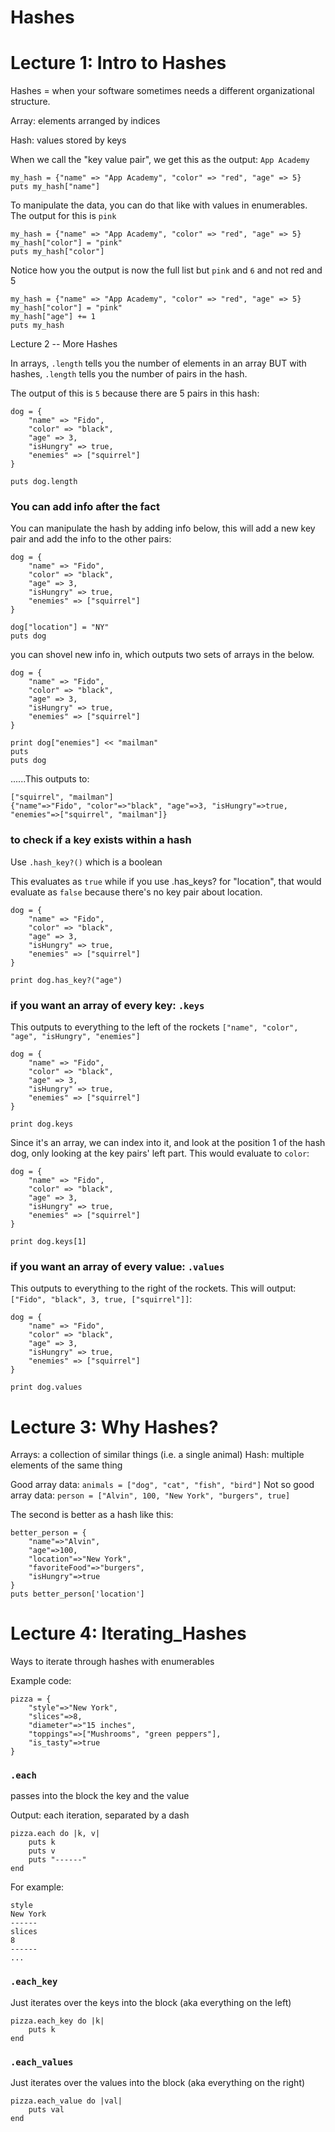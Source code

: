 # Hashes


# Lecture 1: Intro to Hashes

Hashes = when your software sometimes needs a different organizational structure.

Array: elements arranged by indices

Hash: values stored by keys


When we call the "key value pair", we get this as the output: `App Academy`

    my_hash = {"name" => "App Academy", "color" => "red", "age" => 5}
    puts my_hash["name"]


To manipulate the data, you can do that like with values in enumerables. The output for this is `pink`

    my_hash = {"name" => "App Academy", "color" => "red", "age" => 5}
    my_hash["color"] = "pink"
    puts my_hash["color"]


Notice how you the output is now the full list but `pink` and `6` and not red and 5

    my_hash = {"name" => "App Academy", "color" => "red", "age" => 5}
    my_hash["color"] = "pink"
    my_hash["age"] += 1
    puts my_hash
    
   
Lecture 2 -- More Hashes

In arrays, `.length` tells you the number of elements in an array BUT with hashes, `.length` tells you the number of pairs in the hash.


The output of this is `5` because there are 5 pairs in this hash:

    dog = {
        "name" => "Fido",
        "color" => "black",
        "age" => 3,
        "isHungry" => true,
        "enemies" => ["squirrel"]
    }

    puts dog.length

### You can add info after the fact
You can manipulate the hash by adding info below, this will add a new key pair and add the info to the other pairs:

    dog = {
        "name" => "Fido",
        "color" => "black",
        "age" => 3,
        "isHungry" => true,
        "enemies" => ["squirrel"]
    }

    dog["location"] = "NY"
    puts dog

you can shovel new info in, which outputs two sets of arrays in the below.

    dog = {
        "name" => "Fido",
        "color" => "black",
        "age" => 3,
        "isHungry" => true,
        "enemies" => ["squirrel"]
    }

    print dog["enemies"] << "mailman"
    puts
    puts dog

......This outputs to:

    ["squirrel", "mailman"]
    {"name"=>"Fido", "color"=>"black", "age"=>3, "isHungry"=>true, "enemies"=>["squirrel", "mailman"]}


### to check if a key exists within a hash
Use `.hash_key?()` which is a boolean

This evaluates as `true` while if you use .has_keys? for "location", that would evaluate as `false` because there's no key pair about location.

    dog = {
        "name" => "Fido",
        "color" => "black",
        "age" => 3,
        "isHungry" => true,
        "enemies" => ["squirrel"]
    }

    print dog.has_key?("age")

### if you want an array of every key: `.keys`

This outputs to everything to the left of the rockets `["name", "color", "age", "isHungry", "enemies"]`

    dog = {
        "name" => "Fido",
        "color" => "black",
        "age" => 3,
        "isHungry" => true,
        "enemies" => ["squirrel"]
    }

    print dog.keys

Since it's an array, we can index into it, and look at the position 1 of the hash dog, only looking at the key pairs' left part. This would evaluate to `color`:

    dog = {
        "name" => "Fido",
        "color" => "black",
        "age" => 3,
        "isHungry" => true,
        "enemies" => ["squirrel"]
    }

    print dog.keys[1]

### if you want an array of every value: `.values`

This outputs to everything to the right of the rockets. This will output: `["Fido", "black", 3, true, ["squirrel"]]`:

    dog = {
        "name" => "Fido",
        "color" => "black",
        "age" => 3,
        "isHungry" => true,
        "enemies" => ["squirrel"]
    }

    print dog.values


# Lecture 3: Why Hashes?

Arrays: a collection of similar things (i.e. a single animal)
Hash: multiple elements of the same thing

Good array data: `animals = ["dog", "cat", "fish", "bird"]`
Not so good array data: `person = ["Alvin", 100, "New York", "burgers", true]`

The second is better as a hash like this:

    better_person = {
        "name"=>"Alvin",
        "age"=>100,
        "location"=>"New York",
        "favoriteFood"=>"burgers",
        "isHungry"=>true
    }
    puts better_person['location']


# Lecture 4: Iterating_Hashes

Ways to iterate through hashes with enumerables

Example code: 

    pizza = {
        "style"=>"New York",
        "slices"=>8,
        "diameter"=>"15 inches",
        "toppings"=>["Mushrooms", "green peppers"],
        "is_tasty"=>true
    }

### `.each` 
passes into the block the key and the value

Output: each iteration, separated by a dash

    pizza.each do |k, v|
        puts k
        puts v
        puts "------"
    end 

For example:

    style
    New York
    ------
    slices
    8
    ------
    ...

### `.each_key`
Just iterates over the keys into the block (aka everything on the left)

    pizza.each_key do |k|
        puts k
    end


### `.each_values`
Just iterates over the values into the block (aka everything on the right)

    pizza.each_value do |val|
        puts val
    end
